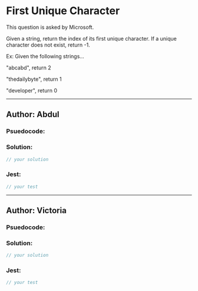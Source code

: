 # First Unique Character

This question is asked by Microsoft. 

Given a string, return the index of its first unique character. 
If a unique character does not exist, return -1.

Ex: Given the following strings...

"abcabd", return 2

"thedailybyte", return 1

"developer", return 0


---

## Author: Abdul

### Psuedocode:


### Solution:

```js
// your solution
```

### Jest:

```js
// your test
```

---
## Author: Victoria

### Psuedocode:

### Solution:

```js
// your solution
```

### Jest:

```js
// your test
```